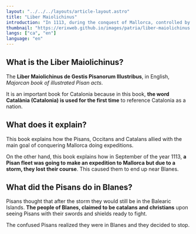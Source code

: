 ```yaml
---
layout: "../../../layouts/article-layout.astro"
title: "Liber Maiolichinus"
introduction: "In 1113, during the conquest of Mallorca, controlled by the muslims, it was the first time were the word Catalonia was used."
thumbnail: "https://erixweb.github.io/images/patria/liber-maiolichinus.webp"
langs: ["ca", "en"]
language: "en"
---
```


## What is the Liber Maiolichinus?

The **Liber Maiolichinus de Gestis Pisanorum Illustribus**, in English, _Majorcan book of illustrated Pisan acts_.

It is an important book for Catalonia because in this book, **the word Catalània (Catalonia) is used for the first time** to reference Catalonia as a nation.

## What does it explain?

This book explains how the Pisans, Occitans and Catalans allied with the main goal of conquering Mallorca doing expeditions.  

On the other hand, this book explains how in September of the year 1113, **a Pisan fleet was going to make an expedition to Mallorca but due to a storm, they lost their course**. This caused them to end up near Blanes.

## What did the Pisans do in Blanes?

Pisans thought that after the storm they would still be in the Balearic Islands. **The people of Blanes, claimed to be catalans and christians** upon seeing Pisans with their swords and shields ready to fight.

The confused Pisans realized they were in Blanes and they decided to stop.
